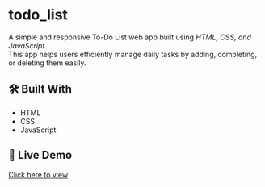 # todo_list
A simple and responsive To-Do List web app built using *HTML, CSS, and JavaScript*.  
This app helps users efficiently manage daily tasks by adding, completing, or deleting them easily.

## 🛠 Built With
- HTML  
- CSS  
- JavaScript  

## 🚀 Live Demo
[Click here to view](https://github.com/user-attachments/assets/a6907100-1840-43cf-93a4-fb5149d8f3a6)

